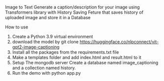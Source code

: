 Image to Text Generate a caption/description for your image using Transformers library with History Saving Feture that saves history of uploaded image and store it in a Database


How to use 
1. Create a Python 3.9 virtual environment 
2. download the model by git clone https://huggingface.co/nlpconnect/vit-gpt2-image-captioning 
3. Install all the packages from the requirements.txt file 
4. Make a templates folder and add index.html and result.html to it
5. Setup The mongodb server Create a database named image_captioning and a collection named history.
6. Run the demo with python app.py
